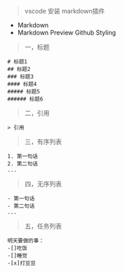 > vscode 安装 markdown插件

- Markdown
- Markdown Preview Github Styling

>一，标题
```
# 标题1
## 标题2
### 标题3
#### 标题4
##### 标题5
###### 标题6
```

>二，引用
```
> 引用
```

>三，有序列表
```
1. 第一句话
2. 第二句话
...
```

>四，无序列表
```
- 第一句话
- 第二句话
...
```

>五，任务列表
```
明天要做的事：
-[]吃饭
-[]睡觉
-[x]打豆豆

```


 